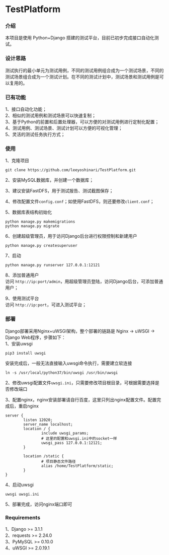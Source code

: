 # TestPlatform

### 介绍
本项目是使用 Python+Django 搭建的测试平台，目前已初步完成接口自动化测试。

### 设计思路
测试执行的最小单元为测试用例，不同的测试用例组合成为一个测试场景，不同的测试场景组合成为一个测试计划。在不同的测试计划中，测试场景和测试用例是可以复用的。

### 已有功能
1、接口自动化功能；<br>
2、相似的测试用例和测试场景可以快速复制；<br>
3、基于Python的前置和后置处理器，可以方便的对测试用例进行定制化配置；<br>
4、测试用例、测试场景、测试计划可以方便的可视化管理；<br>
5、灵活的测试任务执行方式；<br>


### 使用
1、克隆项目<br>
 ```
 git clone https://github.com/leeyoshinari/TestPlatform.git
```
 
2、安装MySQL数据库，并创建一个数据库；

3、建议安装FastDFS，用于测试报告、测试截图保存；

4、修改配置文件`config.conf`；如使用FastDFS，则还要修改`client.conf`；

5、数据库表结构初始化
```
python manage.py makemigrations
python manage.py migrate
```

6、创建超级管理员，用于访问Django后台进行权限控制和新建用户
```
python manage.py createsuperuser
```

7、启动
```
python manage.py runserver 127.0.0.1:12121
```

8、添加普通用户 <br>
    访问 `http://ip:port/admin`，用超级管理员登陆，访问Django后台，可添加普通用户；
    
9、使用测试平台 <br>
    访问 `http://ip:port`，可进入测试平台；


### 部署
Django部署采用Nginx+uWSGI架构，整个部署的链路是 Nginx -> uWSGI -> Django Web程序，步骤如下：<br>
1、安装uwsgi
```
pip3 install uwsgi
```
安装完成后，一般无法直接输入uwsgi命令执行，需要建立软连接
```
ln -s /usr/local/python37/bin/uwsgi /usr/bin/uwsgi
```
2、修改uwsgi配置文件`uwsgi.ini`，只需要修改项目根目录，可根据需要选择是否修改端口

3、配置nginx，nginx安装部署请自行百度，这里只列出nginx配置文件。配置完成后，重启nginx
```
server {
        listen 12020;
        server_name localhost;
        location / {
                include uwsgi_params;
                # 这里的配置和uwsgi.ini中的socket一样
                uwsgi_pass 127.0.0.1:12121;
        }

        location /static {
                # 项目静态文件路径
                alias /home/TestPlatform/static;
        }
}
```
4、启动uwsgi
```
uwsgi uwsgi.ini
```
5、部署完成，访问nginx端口即可


### Requirements
1、Django >= 3.1.1 <br>
2、requests >= 2.24.0 <br>
3、PyMySQL >= 0.10.0 <br>
4、uWSGI >= 2.0.19.1 <br>
